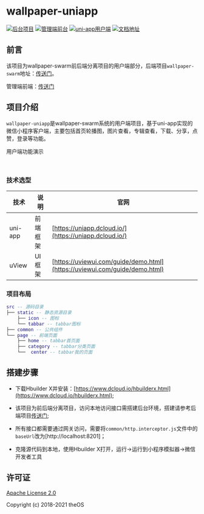 # wallpaper-uniapp
<p>
  <a href="https://gitee.com/theOS/wallpaper-swarm"><img src="https://vkceyugu.cdn.bspapp.com/VKCEYUGU-d312c7f9-984b-40d2-a02e-6ef169da1d29/4fb8d7b5-6d3b-4df9-ac39-07bd467a3412.svg" alt="后台项目"></a>
  <a href="https://gitee.com/theOS/wallpaper-admin-web"><img src="https://vkceyugu.cdn.bspapp.com/VKCEYUGU-d312c7f9-984b-40d2-a02e-6ef169da1d29/0778dac7-70a2-4437-aaef-f88540a33cc3.svg" alt="管理端前台"></a>
  <a href="https://gitee.com/theOS/wallpaper-uniapp-wx"><img src="https://vkceyugu.cdn.bspapp.com/VKCEYUGU-d312c7f9-984b-40d2-a02e-6ef169da1d29/11d2af06-ce1f-4ce3-b694-b00234f55094.svg" alt="uni-app用户端"></a>
  <a href="https://theos.gitee.io/"><img src="https://vkceyugu.cdn.bspapp.com/VKCEYUGU-d312c7f9-984b-40d2-a02e-6ef169da1d29/0f2f32ac-c0c6-4075-97f1-ff1ab60b02b7.svg" alt="文档地址"></a>
</p>


## 前言

该项目为wallpaper-swarm前后端分离项目的用户端部分，后端项目`wallpaper-swarm`地址：[传送门](https://gitee.com/theOS/wallpaper-swarm)。

管理端前端：[传送门](https://gitee.com/theOS/wallpaper-admin-web)

## 项目介绍

`wallpaper-uniapp`是wallpaper-swarm系统的用户端项目，基于uni-app实现的微信小程序客户端，主要包括首页轮播图，图片查看，专辑查看，下载、分享，点赞，登录等功能。

用户端功能演示
<p>
  <img src="https://vkceyugu.cdn.bspapp.com/VKCEYUGU-d312c7f9-984b-40d2-a02e-6ef169da1d29/705346bc-42c4-4f49-ac01-2a3b09f30d13.png" alt="">
  <img src="https://vkceyugu.cdn.bspapp.com/VKCEYUGU-d312c7f9-984b-40d2-a02e-6ef169da1d29/89a58963-4676-4158-814d-749a84318b3f.png" alt="">
 <img src="https://vkceyugu.cdn.bspapp.com/VKCEYUGU-d312c7f9-984b-40d2-a02e-6ef169da1d29/3604b5ea-2d63-48fd-89b2-6d1abc7d8fde.png" alt="">
  <img src="https://vkceyugu.cdn.bspapp.com/VKCEYUGU-d312c7f9-984b-40d2-a02e-6ef169da1d29/5c164587-a5ac-405b-a0a1-68e78fac2a0c.png" alt="">
  <img src="https://vkceyugu.cdn.bspapp.com/VKCEYUGU-d312c7f9-984b-40d2-a02e-6ef169da1d29/b0e5a2cc-ba07-43ff-9074-30ddcbdb77c1.png" alt="">
  <img src="https://vkceyugu.cdn.bspapp.com/VKCEYUGU-d312c7f9-984b-40d2-a02e-6ef169da1d29/cdf8e8ae-c963-4d3d-92ff-450e8efd4997.png" alt="">
</p>


### 技术选型

技术 | 说明 | 官网
----|----|----
uni-app | 前端框架 | [https://uniapp.dcloud.io/](https://uniapp.dcloud.io/) 
uView | UI框架 | [https://uviewui.com/guide/demo.html](https://uviewui.com/guide/demo.html) 

### 项目布局

``` lua
src -- 源码目录
├── static -- 静态资源目录
	├── icon -- 图标
	└── tabbar -- tabbar图标
├── common -- 公共组件
└── page -- 前端页面
    ├── home -- tabbar首页面
    ├── category -- tabbar分类页面
    └──  center -- tabbar我的页面
```

## 搭建步骤
- 下载Hbuilder X并安装：[https://www.dcloud.io/hbuilderx.html](https://www.dcloud.io/hbuilderx.html);

- 该项目为前后端分离项目，访问本地访问接口需搭建后台环境，搭建请参考后端项目[传送门](https://gitee.com/theOS/wallpaper-swarm);

- 所有接口都需要通过网关访问，需要将`common/http.interceptor.js`文件中的`baseUrl`改为[http://localhost:8201]；

- 克隆源代码到本地，使用Hbuilder X打开，运行->运行到小程序模拟器->微信开发者工具



## 许可证

[Apache License 2.0](https://github.com/macrozheng/mall-admin-web/blob/master/LICENSE)

Copyright (c) 2018-2021 theOS
